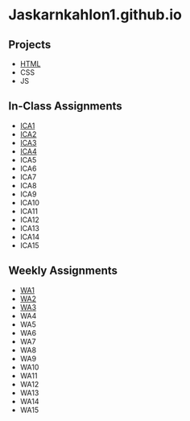 # Jaskarnkahlon1.github.io

## Projects

- [HTML](https://jaskarnkahlon1.github.io/html-midterm/page1.html)
- CSS
- JS

## In-Class Assignments
- [ICA1](https://github.com/JaskarnKahlon1/Jaskarnkahlon1.github.io/blob/main/ica/Copy%20of%20ICA1%20--%20How%20to%20Search.pdf)
- [ICA2](https://jaskarnkahlon1.github.io/ica/ica2/Copy%20of%20ICA2%20--%20Exploring%20Directory%20Structures%20(Week%202).pdf)
- [ICA3](https://github.com/JaskarnKahlon1/Jaskarnkahlon1.github.io/tree/main/ica/ica3)
- [ICA4](Jaskarnkahlon1.github.io/ica/ica4/ica4.html)
- ICA5
- ICA6
- ICA7
- ICA8
- ICA9
- ICA10
- ICA11
- ICA12
- ICA13
- ICA14
- ICA15

## Weekly Assignments
- [WA1](https://jaskarnkahlon1.github.io/wa/wa1.html)
- [WA2](https://jaskarnkahlon1.github.io/wa/wa2.html)
- [WA3](https://jaskarnkahlon1.github.io/wa/wa3.html)
- WA4
- WA5
- WA6
- WA7
- WA8
- WA9
- WA10
- WA11
- WA12
- WA13
- WA14
- WA15
